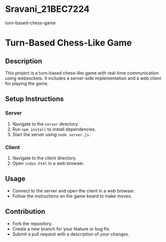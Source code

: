 # Sravani_21BEC7224
turn-based-chess-game

# Turn-Based Chess-Like Game

## Description
This project is a turn-based chess-like game with real-time communication using websockets. It includes a server-side implementation and a web client for playing the game.

## Setup Instructions

### Server
1. Navigate to the `server` directory.
2. Run `npm install` to install dependencies.
3. Start the server using `node server.js`.

### Client
1. Navigate to the client directory.
2. Open `index.html` in a web browser.

## Usage
- Connect to the server and open the client in a web browser.
- Follow the instructions on the game board to make moves.

## Contribution
- Fork the repository.
- Create a new branch for your feature or bug fix.
- Submit a pull request with a description of your changes.

